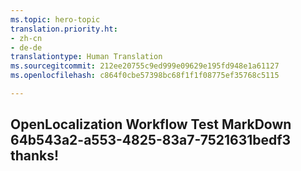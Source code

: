 ```yaml
---
ms.topic: hero-topic
translation.priority.ht:
- zh-cn
- de-de
translationtype: Human Translation
ms.sourcegitcommit: 212ee20755c9ed999e09629e195fd948e1a61127
ms.openlocfilehash: c864f0cbe57398bc68f1f1f08775ef35768c5115

---
```

## OpenLocalization Workflow Test MarkDown 64b543a2-a553-4825-83a7-7521631bedf3 thanks!



<!--HONumber=Jul16_HO5-->


